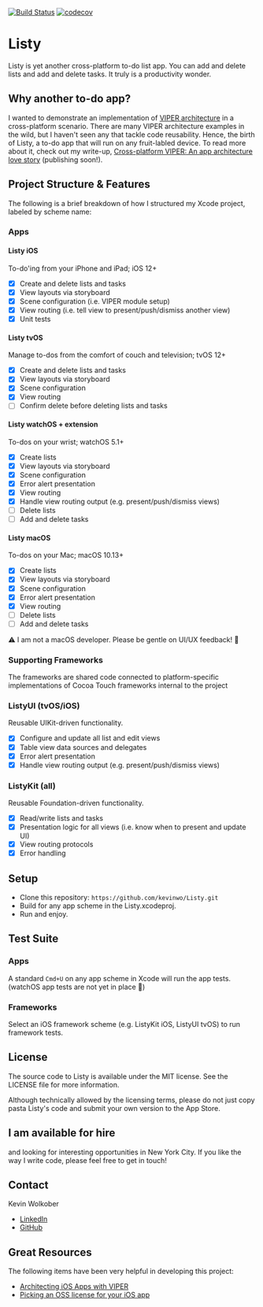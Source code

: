 [![Build Status](https://travis-ci.org/kevinwo/Listy.svg?branch=master)](https://travis-ci.org/kevinwo/Listy)
[![codecov](https://codecov.io/gh/kevinwo/Listy/branch/master/graph/badge.svg)](https://codecov.io/gh/kevinwo/Listy)

# Listy

Listy is yet another cross-platform to-do list app. You can add and delete lists and add and delete tasks. It truly is a productivity wonder.

## Why another to-do app?

I wanted to demonstrate an implementation of [VIPER architecture](https://www.objc.io/issues/13-architecture/viper/) in a cross-platform scenario. There are many VIPER architecture examples in the wild, but I haven't seen any that tackle code reusability. Hence, the birth of Listy, a to-do app that will run on any fruit-labled device. To read more about it, check out my write-up, [Cross-platform VIPER: An app architecture love story](https://medium.com/the-codes/cross-platform-viper-bde42ba0ba43) (publishing soon!).

## Project Structure & Features

The following is a brief breakdown of how I structured my Xcode project, labeled by scheme name:

### Apps

#### Listy iOS

To-do'ing from your iPhone and iPad; iOS 12+

- [x] Create and delete lists and tasks
- [x] View layouts via storyboard
- [x] Scene configuration (i.e. VIPER module setup)
- [x] View routing (i.e. tell view to present/push/dismiss another view)
- [x] Unit tests

#### Listy tvOS

Manage to-dos from the comfort of couch and television; tvOS 12+

- [x] Create and delete lists and tasks
- [x] View layouts via storyboard
- [x] Scene configuration
- [x] View routing
- [ ] Confirm delete before deleting lists and tasks

#### Listy watchOS + extension

To-dos on your wrist; watchOS 5.1+

- [x] Create lists
- [x] View layouts via storyboard
- [x] Scene configuration
- [x] Error alert presentation
- [x] View routing
- [x] Handle view routing output (e.g. present/push/dismiss views)
- [ ] Delete lists
- [ ] Add and delete tasks

#### Listy macOS

To-dos on your Mac; macOS 10.13+

- [x] Create lists
- [x] View layouts via storyboard
- [x] Scene configuration
- [x] Error alert presentation
- [x] View routing
- [ ] Delete lists
- [ ] Add and delete tasks

⚠️ I am not a macOS developer. Please be gentle on UI/UX feedback! 🙏

### Supporting Frameworks

The frameworks are shared code connected to platform-specific implementations of Cocoa Touch frameworks internal to the project

### ListyUI (tvOS/iOS)

Reusable UIKit-driven functionality.

- [x] Configure and update all list and edit views
- [x] Table view data sources and delegates
- [x] Error alert presentation
- [x] Handle view routing output (e.g. present/push/dismiss views)

### ListyKit (all)

Reusable Foundation-driven functionality.

- [x] Read/write lists and tasks
- [x] Presentation logic for all views (i.e. know when to present and update UI)
- [x] View routing protocols
- [x] Error handling

## Setup

- Clone this repository: `https://github.com/kevinwo/Listy.git`
- Build for any app scheme in the Listy.xcodeproj.
- Run and enjoy.

## Test Suite

### Apps

A standard `Cmd+U` on any app scheme in Xcode will run 
the app tests. (watchOS app tests are not yet in place 😬)

### Frameworks

Select an iOS framework scheme (e.g. ListyKit iOS, ListyUI tvOS) to run framework tests.

## License

The source code to Listy is available under the MIT license. See the LICENSE file for more information.

Although technically allowed by the licensing terms, please do not just copy pasta Listy's code and submit your own version to the App Store.

## I am available for hire

and looking for interesting opportunities in New York City. If you like the way I write code, please feel free to get in touch!

## Contact

Kevin Wolkober

* [LinkedIn](https://www.linkedin.com/in/kevinwolkober)
* [GitHub](https://github.com/kevinwo)

## Great Resources

The following items have been very helpful in developing this project:

* [Architecting iOS Apps with VIPER](https://www.objc.io/issues/13-architecture/viper/)
* [Picking an OSS license for your iOS app](https://blog.lazerwalker.com/cortado/2015/07/05/open-source-licenses.html)